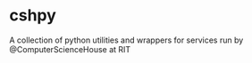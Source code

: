 cshpy
=====

A collection of python utilities and wrappers for services run by @ComputerScienceHouse at RIT

